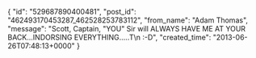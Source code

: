  {
   "id": "529687890400481",
   "post_id": "462493170453287_462528253783112",
   "from_name": "Adam Thomas",
   "message": "Scott,  Captain, \"YOU\" Sir will ALWAYS HAVE ME AT YOUR BACK...INDORSING EVERYTHING.....T\n     :-D",
   "created_time": "2013-06-26T07:48:13+0000"
 }
